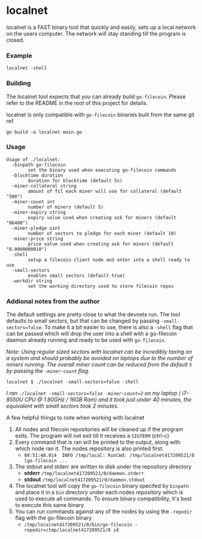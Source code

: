 # localnet

localnet is a FAST binary tool that quickly and easily, sets up a local network
on the users computer. The network will stay standing till the program is closed.

### Example

```
localnet -shell
```

### Building

The localnet tool expects that you can already build `go-filecoin`. Please refer
to the README in the root of this project for details.

localnet is only compatible with `go-filecoin` binaries built from the same git ref.

```
go build -o localnet main.go
```

### Usage

```
Usage of ./localnet:
  -binpath go-filecoin
    	set the binary used when executing go-filecoin commands
  -blocktime duration
    	duration for blocktime (default 5s)
  -miner-collateral string
    	amount of fil each miner will use for collateral (default "500")
  -miner-count int
    	number of miners (default 5)
  -miner-expiry string
    	expiry value used when creating ask for miners (default "86400")
  -miner-pledge uint
    	number of sectors to pledge for each miner (default 10)
  -miner-price string
    	price value used when creating ask for miners (default "0.0000000010")
  -shell
    	setup a filecoin client node and enter into a shell ready to use
  -small-sectors
    	enables small sectors (default true)
  -workdir string
    	set the working directory used to store filecoin repos
```

### Addional notes from the author

The default settings are pretty close to what the devnets run. The tool defaults
to small sectors, but that can be changed by passing `-small-sectors=false`. To
make it a bit easier to use, there is also a `-shell` flag that can be passed
which will drop the user into a shell with a go-filecoin daemon already running
and ready to be used with `go-filecoin`.

_Note: Using regular sized sectors with localnet can be incredibly taxing on a
system and should probably be avoided on laptops due to the number of miners
running. The overall miner count can be reduced from the default `5` by passing
the `-miner-count` flag._

```
localnet $ ./localnet -small-sectors=false -shell
```

_I ran `./localnet -small-sectors=false -miner-count=2` on my laptop ( i7-8550U
CPU @ 1.80GHz / 16GB Ram) and it took just under 40 minutes, the equivalent with
small sectors took 2 minutes._

A few helpful things to note when working with localnet
1. All nodes and filecoin repositories will be cleaned up if the program exits.
   The program will not exit till it receives a `SIGTERM` (ctrl-c)
2. Every command that is ran will be printed to the output, along with which node
   ran it. The nodes repository is also printed first.
   - `08:51:48.014  INFO /tmp/local: RunCmd: /tmp/localnet417209521/0 [go-filecoin ...`
3. The stdout and stderr are written to disk under the repository directory
   - **stderr** `/tmp/localnet417209521/0/daemon.stderr`
   - **stdout** `/tmp/localnet417209521/0/daemon.stdout`
4. The localnet tool will copy the `go-filecoin` binary specifed by `binpath` and
   place it in a `bin` directory under each nodes repository which is used to execute
   all commands. To ensure binary compatibility, it's best to execute this same binary
5. You can run commands against any of the nodes by using the `-repodir` flag with
   the go-filecoin binary
   - `/tmp/localnet417209521/0/bin/go-filecoin -repodir=/tmp/localnet417209521/0 id`
    
